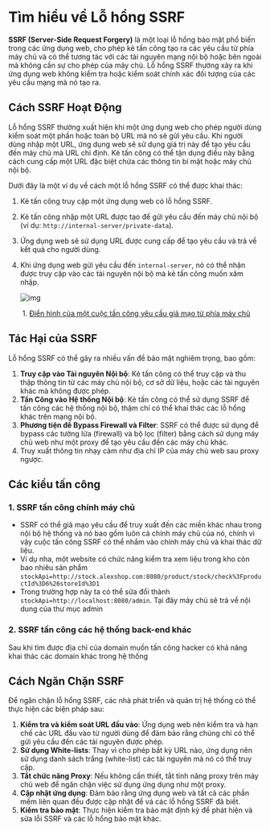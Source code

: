 # 				Tìm hiểu về Lỗ hổng SSRF 

**SSRF (Server-Side Request Forgery)** là một loại lỗ hổng bảo mật phổ biến trong các ứng dụng web, cho phép kẻ tấn công tạo ra các yêu cầu từ phía máy chủ và có thể tương tác với các tài nguyên mạng nội bộ hoặc bên ngoài mà không cần sự cho phép của máy chủ. Lỗ hổng SSRF thường xảy ra khi ứng dụng web không kiểm tra hoặc kiểm soát chính xác đối tượng của các yêu cầu mạng mà nó tạo ra.

## Cách SSRF Hoạt Động

Lỗ hổng SSRF thường xuất hiện khi một ứng dụng web cho phép người dùng kiểm soát một phần hoặc toàn bộ URL mà nó sẽ gửi yêu cầu. Khi người dùng nhập một URL, ứng dụng web sẽ sử dụng giá trị này để tạo yêu cầu đến máy chủ mà URL chỉ định. Kẻ tấn công có thể tận dụng điều này bằng cách cung cấp một URL đặc biệt chứa các thông tin bí mật hoặc máy chủ nội bộ.

Dưới đây là một ví dụ về cách một lỗ hổng SSRF có thể được khai thác:

1. Kẻ tấn công truy cập một ứng dụng web có lỗ hổng SSRF.

2. Kẻ tấn công nhập một URL được tạo để gửi yêu cầu đến máy chủ nội bộ (ví dụ: `http://internal-server/private-data`).

3. Ứng dụng web sẽ sử dụng URL được cung cấp để tạo yêu cầu và trả về kết quả cho người dùng.

4. Khi ứng dụng web gửi yêu cầu đến `internal-server`, nó có thể nhận được truy cập vào các tài nguyên nội bộ mà kẻ tấn công muốn xâm nhập.

   ![img](https://images.viblo.asia/b0ae85ac-13ea-465d-a4a6-9e825c4c3fbd.jpg)

   ​        1. [Điển hình của một cuộc tấn công yêu cầu giả mạo từ phía máy chủ](https://viblo.asia/p/ssrf-la-gi-cach-phat-hien-va-ngan-chan-tan-cong-yeu-cau-gia-mao-tu-phia-may-chu-Eb85op08K2G)

## Tác Hại của SSRF

Lỗ hổng SSRF có thể gây ra nhiều vấn đề bảo mật nghiêm trọng, bao gồm:

1. **Truy cập vào Tài nguyên Nội bộ**: Kẻ tấn công có thể truy cập và thu thập thông tin từ các máy chủ nội bộ, cơ sở dữ liệu, hoặc các tài nguyên khác mà không được phép.
2. **Tấn Công vào Hệ thống Nội bộ**: Kẻ tấn công có thể sử dụng SSRF để tấn công các hệ thống nội bộ, thậm chí có thể khai thác các lỗ hổng khác trên mạng nội bộ.
3. **Phương tiện để Bypass Firewall và Filter**: SSRF có thể được sử dụng để bypass các tường lửa (firewall) và bộ lọc (filter) bằng cách sử dụng máy chủ web như một proxy để tạo yêu cầu đến các máy chủ khác.
4. Truy xuất thông tin nhạy cảm như địa chỉ IP của máy chủ web sau proxy ngược.

## Các kiểu tấn công

### 	1. SSRF tấn công chính máy chủ

- SSRF có thể giả mạo yêu cầu để truy xuất đến các miền khác nhau trong nội bộ hệ thống và nó bao gồm luôn cả chính máy chủ của nó, chính vì vậy cuộc tấn công SSRF có thể nhắm vào chính máy chủ và khai thác dữ liệu.
- Ví dụ nha, một website có chức năng kiểm tra xem liệu trong kho còn bao nhiêu sản phẩm
  `stockApi=http://stock.alexshop.com:8080/product/stock/check%3FproductId%3D6%26storeId%3D1`
- Trong trường hợp này ta có thể sửa đổi thành `stockApi=http://localhost:8080/admin`. Tại đây máy chủ sẽ trả về nội dung của thư mục admin

### 	2. SSRF tấn công các hệ thống back-end khác

Sau khi tìm được địa chỉ của domain muốn tấn công hacker có khả năng khai thác các domain khác trong hệ thống



## Cách Ngăn Chặn SSRF

Để ngăn chặn lỗ hổng SSRF, các nhà phát triển và quản trị hệ thống có thể thực hiện các biện pháp sau:

1. **Kiểm tra và kiểm soát URL đầu vào**: Ứng dụng web nên kiểm tra và hạn chế các URL đầu vào từ người dùng để đảm bảo rằng chúng chỉ có thể gửi yêu cầu đến các tài nguyên được phép.
2. **Sử dụng White-lists**: Thay vì cho phép bất kỳ URL nào, ứng dụng nên sử dụng danh sách trắng (white-list) các tài nguyên mà nó có thể truy cập.
3. **Tắt chức năng Proxy**: Nếu không cần thiết, tắt tính năng proxy trên máy chủ web để ngăn chặn việc sử dụng ứng dụng như một proxy.
4. **Cập nhật ứng dụng**: Đảm bảo rằng ứng dụng web và tất cả các phần mềm liên quan đều được cập nhật để vá các lỗ hổng SSRF đã biết.
5. **Kiểm tra bảo mật**: Thực hiện kiểm tra bảo mật định kỳ để phát hiện và sửa lỗi SSRF và các lỗ hổng bảo mật khác.

